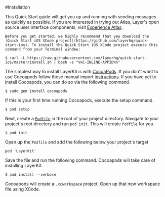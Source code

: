 #Installation

This Quick Start guide will get you up and running with sending messages as quickly as possible. If you are interested in trying out Atlas, Layer's open source user interface components, visit [Experience Atlas](https://developer.layer.com/signup/atlas).

```emphasis
Before you get started, we highly recommend that you download the [Quick Start iOS XCode project](https://github.com/layerhq/quick-start-ios). To install the Quick Start iOS XCode project execute this command from your Terminal window:
```
```console
$ curl -L https://raw.githubusercontent.com/layerhq/quick-start-ios/master/install.sh | bash -s "%%C-INLINE-APPID%%"
```

The simplest way to install LayerKit is with [CocoaPods](http://cocoapods.org). If you don't want to use Cocoapods follow these manual import [instructions](https://support.layer.com/hc/en-us/articles/204256740-Can-I-use-LayerKit-without-Cocoapods-). If you have yet to install Cocoapods, you can do so via the following command.

```console
$ sudo gem install cocoapods
```

If this is your first time running Cocoapods, execute the setup command.

```console
$ pod setup
```

Next, create a [`Podfile`](http://guides.cocoapods.org/syntax/podfile.html) in the root of your project directory. Navigate to your project's root directory and run `pod init`. This will create `Podfile` for you.

```console
$ pod init
```

Open up the `Podfile` and add the following below your project's target

```
pod 'LayerKit'
```

Save the file and run the following command. Cocoapods will take care of installing LayerKit.

```console
$ pod install --verbose
```

Cocoapods will create a `.xcworkspace` project. Open up that new workspace file using XCode.
